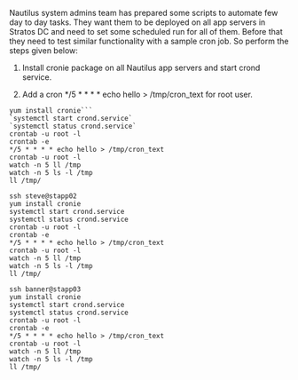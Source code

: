 Nautilus system admins team has prepared some scripts to automate few day to day tasks. They want them to be deployed on all app servers in Stratos DC and need to set some scheduled run for all of them. Before that they need to test similar functionality with a sample cron job. So perform the steps given below:


1. Install cronie package on all Nautilus app servers and start crond service.

2. Add a cron */5 * * * * echo hello > /tmp/cron_text for root user.



```shssh tony@stapp01
yum install cronie```
`systemctl start crond.service`
`systemctl status crond.service`
crontab -u root -l
crontab -e
*/5 * * * * echo hello > /tmp/cron_text
crontab -u root -l
watch -n 5 ll /tmp
watch -n 5 ls -l /tmp
ll /tmp/

ssh steve@stapp02
yum install cronie 
systemctl start crond.service
systemctl status crond.service
crontab -u root -l
crontab -e
*/5 * * * * echo hello > /tmp/cron_text
crontab -u root -l
watch -n 5 ll /tmp
watch -n 5 ls -l /tmp
ll /tmp/

ssh banner@stapp03
yum install cronie 
systemctl start crond.service
systemctl status crond.service
crontab -u root -l
crontab -e
*/5 * * * * echo hello > /tmp/cron_text
crontab -u root -l
watch -n 5 ll /tmp
watch -n 5 ls -l /tmp
ll /tmp/

